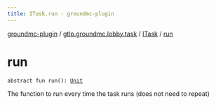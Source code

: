 ```yaml
---
title: ITask.run - groundmc-plugin
---
```


[groundmc-plugin](../../index.html) / [gtlp.groundmc.lobby.task](../index.html) / [ITask](index.html) / [run](.)

# run

`abstract fun run(): `[`Unit`](https://kotlinlang.org/api/latest/jvm/stdlib/kotlin/-unit/index.html)

The function to run every time the task runs (does not need to repeat)

